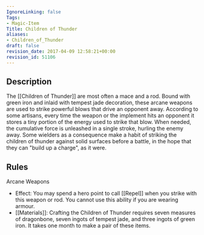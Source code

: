 ```yaml
---
IgnoreLinking: false
Tags:
- Magic-Item
Title: Children of Thunder
aliases:
- Children_of_Thunder
draft: false
revision_date: 2017-04-09 12:58:21+00:00
revision_id: 51106
---
```


## Description
The [[Children of Thunder]] are most often a mace and a rod. Bound with green iron and inlaid with tempest jade decoration, these arcane weapons are used to strike powerful blows that drive an opponent away. 
According to some artisans, every time the weapon or the implement hits an opponent it stores a tiny portion of the energy used to strike that blow. When needed, the cumulative force is unleashed in a single stroke, hurling the enemy away. Some wielders as a consequence make a habit of striking the children of thunder against solid surfaces before a battle, in the hope that they can "build up a charge", as it were.
## Rules
Arcane Weapons
* Effect: You may spend a hero point to call [[Repel]] when you strike with this weapon or rod. You cannot use this ability if you are wearing armour.
* [[Materials]]: Crafting the Children of Thunder requires seven measures of dragonbone, seven ingots of tempest jade, and three ingots of green iron. It takes one month to make a pair of these items.